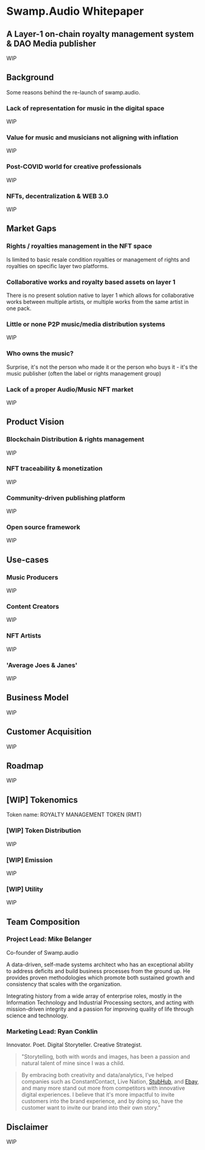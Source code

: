 # Swamp.Audio Whitepaper

## A Layer-1 on-chain royalty management system & DAO Media publisher

WIP

## Background
Some reasons behind the re-launch of swamp.audio.

### Lack of representation for music in the digital space

WIP

### Value for music and musicians not aligning with inflation

WIP

### Post-COVID world for creative professionals

WIP

### NFTs, decentralization & WEB 3.0

WIP

## Market Gaps

### Rights / royalties management in the NFT space

Is limited to basic resale condition royalties or management of rights and royalties on specific layer two platforms. 


### Collaborative works and royalty based assets on layer 1

There is no present solution native to layer 1 which allows for collaborative works between multiple artists, or multiple works from the same artist in one pack.


### Little or none P2P music/media distribution systems

WIP

### Who owns the music?
Surprise, it's not the person who made it or the person who buys it - it's the music publisher (often the label or rights management group)


### Lack of a proper Audio/Music NFT market

WIP

## Product Vision

### Blockchain Distribution & rights management

WIP

### NFT traceability & monetization

WIP

### Community-driven publishing platform

WIP

### Open source framework 

WIP

## Use-cases

### Music Producers

WIP

### Content Creators

WIP

### NFT Artists

WIP

### 'Average Joes & Janes' 

WIP


## Business Model

WIP

## Customer Acquisition

WIP

## Roadmap

WIP

## [WIP] Tokenomics

Token name: ROYALTY MANAGEMENT TOKEN (RMT)

### [WIP] Token Distribution

WIP

### [WIP] Emission

WIP

### [WIP] Utility 

WIP

## Team Composition

### Project Lead: Mike Belanger

Co-founder of Swamp.audio

A data-driven, self-made systems architect who has an exceptional ability to address deficits and build business processes from the ground up. He provides proven methodologies which promote both sustained growth and consistency that scales with the organization. 

Integrating history from a wide array of enterprise roles, mostly in the Information Technology and Industrial Processing sectors, and acting with mission-driven integrity and a passion for improving quality of life through science and technology.

### Marketing Lead: Ryan Conklin

Innovator. Poet. Digital Storyteller. Creative Strategist.

> "Storytelling, both with words and images, has been a passion and natural talent of mine since I was a child. 

> By embracing both creativity and data/analytics, I’ve helped companies such as ConstantContact, Live Nation, [StubHub](https://ryan-conklin.squarespace.com/#/stubhub-work/), and [Ebay](https://ryan-conklin.squarespace.com/#/ebay/), and many more stand out more from competitors with innovative digital experiences. I believe that it's more impactful to invite customers into the brand experience, and by doing so, have  the customer want to invite our brand into their own story."


## Disclaimer 

WIP
